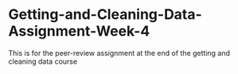 # Getting-and-Cleaning-Data-Assignment-Week-4
This is for the peer-review assignment at the end of the getting and cleaning data course
